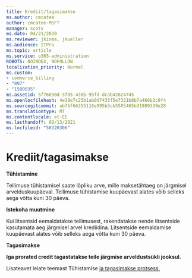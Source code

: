 ```yaml
---
title: Krediit/tagasimakse
ms.author: cmcatee
author: cmcatee-MSFT
manager: scotv
ms.date: 04/21/2020
ms.reviewer: jkinma, jmueller
ms.audience: ITPro
ms.topic: article
ms.service: o365-administration
ROBOTS: NOINDEX, NOFOLLOW
localization_priority: Normal
ms.custom:
- commerce_billing
- "897"
- "1500035"
ms.assetid: 5f76890d-3f85-430b-95fd-dcab42624745
ms.openlocfilehash: 4e38e7c25b1ab0d7435f5e7321b8b7a466b2c9f4
ms.sourcegitcommit: ab75f66355116e995b3cb5505465b31989339e28
ms.translationtype: MT
ms.contentlocale: et-EE
ms.lasthandoff: 08/13/2021
ms.locfileid: "58320306"
---
```

# <a name="creditrefund"></a>Krediit/tagasimakse

**Tühistamine**
  
Tellimuse tühistamisel saate lõpliku arve, mille maksetähtaeg on järgmisel arvelduskuupäeval. Tellimuse tühistamise kuupäevast alates võib selleks aega võtta kuni 30 päeva.
  
**Istekoha muutmine**
  
Kui litsentsid eemaldatakse tellimusest, rakendatakse nende litsentside kasutamata aeg järgmisel arvel krediidina. Litsentside eemaldamise kuupäevast alates võib selleks aega võtta kuni 30 päeva.

**Tagasimakse**

**Iga prorated credit tagastatakse teile järgmise arveldustsükli jooksul.**

Lisateavet leiate teemast Tühistamise [ja tagasimakse protsess.](https://docs.microsoft.com/microsoft-365/commerce/subscriptions/cancel-your-subscription) 
